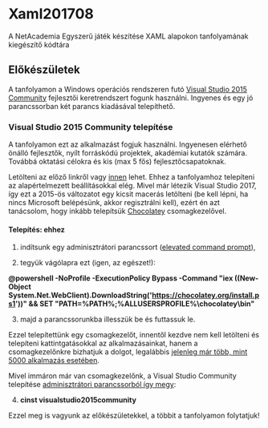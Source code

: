 # Xaml201708
A NetAcademia Egyszerű játék készítése XAML alapokon tanfolyamának kiegészítő kódtára

## Előkészületek
A tanfolyamon a Windows operációs rendszeren futó [Visual Studio 2015 Community](https://www.visualstudio.com/vs/community/) fejlesztői keretrendszert fogunk használni. Ingyenes és egy jó parancssorban két parancs kiadásával telepíthető.

### Visual Studio 2015 Community telepítése
A tanfolyamon ezt az alkalmazást fogjuk használni. Ingyenesen elérhető önálló fejlesztők, nyílt forráskódú projektek, akadémiai kutatók számára. Továbbá oktatási célokra és kis (max 5 fős) fejlesztőcsapatoknak.

Letölteni az előző linkről vagy [innen](https://www.visualstudio.com/vs/older-downloads/) lehet. Ehhez a tanfolyamhoz telepíteni az alapértelmezett beállításokkal elég. Mivel már létezik Visual Studio 2017, így ezt a 2015-ös változatot egy kicsit macerás letölteni (be kell lépni, ha nincs Microsoft belépésünk, akkor regisztrálni kell), ezért én azt tanácsolom, hogy inkább telepítsük  [Chocolatey](https://chocolatey.org/) csomagkezelővel.

#### Telepítés: ehhez
1. indítsunk egy adminisztrátori parancssort ([elevated command prompt](http://www.computerhope.com/jargon/e/elevated.htm)),

2. tegyük vágólapra ezt (igen, az egészet!):

**@powershell -NoProfile -ExecutionPolicy Bypass -Command "iex ((New-Object System.Net.WebClient).DownloadString('https://chocolatey.org/install.ps1'))" && SET "PATH=%PATH%;%ALLUSERSPROFILE%\chocolatey\bin"**

3. majd a parancssorunkba illesszük be és futtassuk le.

Ezzel telepítettünk egy csomagkezelőt, innentől kezdve nem kell letölteni és telepíteni kattintgatásokkal az alkalmazásainkat, hanem a csomagkezelőnkre bizhatjuk a dolgot, legalábbis [jelenleg már több, mint 5000 alkalmazás esetében](https://chocolatey.org/packages).

Mivel immáron már van csomagkezelőnk, a Visual Studio Community telepítése [adminisztrátori parancssorból így megy](https://chocolatey.org/packages/VisualStudio2015Community):

4. **cinst visualstudio2015community**

Ezzel meg is vagyunk az előkészületekkel, a többit a tanfolyamon folytatjuk!
